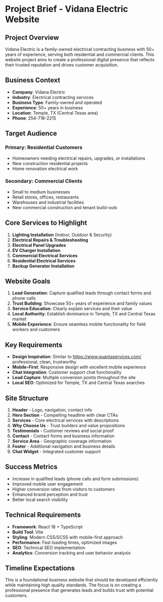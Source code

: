 # Project Brief - Vidana Electric Website

## Project Overview
Vidana Electric is a family-owned electrical contracting business with 50+ years of experience, serving both residential and commercial clients. This website project aims to create a professional digital presence that reflects their trusted reputation and drives customer acquisition.

## Business Context
- **Company**: Vidana Electric
- **Industry**: Electrical contracting services
- **Business Type**: Family-owned and operated
- **Experience**: 50+ years in business
- **Location**: Temple, TX (Central Texas area)
- **Phone**: 254-718-2215

## Target Audience
### Primary: Residential Customers
- Homeowners needing electrical repairs, upgrades, or installations
- New construction residential projects
- Home renovation electrical work

### Secondary: Commercial Clients
- Small to medium businesses
- Retail stores, offices, restaurants
- Warehouses and industrial facilities
- New commercial construction and tenant build-outs

## Core Services to Highlight
1. **Lighting Installation** (Indoor, Outdoor & Security)
2. **Electrical Repairs & Troubleshooting**
3. **Electrical Panel Upgrades**
4. **EV Charger Installation**
5. **Commercial Electrical Services**
6. **Residential Electrical Services**
7. **Backup Generator Installation**

## Website Goals
1. **Lead Generation**: Capture qualified leads through contact forms and phone calls
2. **Trust Building**: Showcase 50+ years of experience and family values
3. **Service Education**: Clearly explain services and their value
4. **Local Authority**: Establish dominance in Temple, TX and Central Texas market
5. **Mobile Experience**: Ensure seamless mobile functionality for field workers and customers

## Key Requirements
- **Design Inspiration**: Similar to https://www.quantaservices.com/ professional, clean, trustworthy
- **Mobile-First**: Responsive design with excellent mobile experience
- **Chat Integration**: Customer support chat functionality
- **Lead Capture**: Multiple conversion points throughout the site
- **Local SEO**: Optimized for Temple, TX and Central Texas searches

## Site Structure
1. **Header** - Logo, navigation, contact info
2. **Hero Section** - Compelling headline with clear CTAs
3. **Services** - Core electrical services with descriptions
4. **Why Choose Us** - Trust builders and value propositions
5. **Testimonials** - Customer reviews and social proof
6. **Contact** - Contact forms and business information
7. **Service Area** - Geographic coverage information
8. **Footer** - Additional navigation and business details
9. **Chat Widget** - Integrated customer support

## Success Metrics
- Increase in qualified leads (phone calls and form submissions)
- Improved mobile user engagement
- Higher conversion rates from visitors to customers
- Enhanced brand perception and trust
- Better local search visibility

## Technical Requirements
- **Framework**: React 18 + TypeScript
- **Build Tool**: Vite
- **Styling**: Modern CSS/SCSS with mobile-first approach
- **Performance**: Fast loading times, optimized images
- **SEO**: Technical SEO implementation
- **Analytics**: Conversion tracking and user behavior analysis

## Timeline Expectations
This is a foundational business website that should be developed efficiently while maintaining high quality standards. The focus is on creating a professional presence that generates leads and builds trust with potential customers.